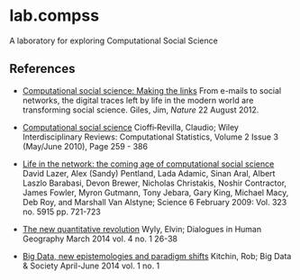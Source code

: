 lab.compss
==========

A laboratory for exploring Computational Social Science

## References

* [Computational social science: Making the
  links](http://www.nature.com/news/computational-social-science-making-the-links-1.11243)
  From e-mails to social networks, the digital traces left by life in
  the modern world are transforming social science.  Giles, Jim, *Nature* 22 August 2012.

* [Computational social science](http://dx.doi.org/10.1002/wics.95) Cioffi‐Revilla, Claudio; Wiley Interdisciplinary Reviews: Computational Statistics, Volume 2 Issue 3 (May/June 2010), Page 259 - 386

* [Life in the network: the coming age of computational social science](http://dx.doi.org/10.1126/science.1167742) David Lazer, Alex (Sandy) Pentland, Lada Adamic, Sinan Aral, Albert Laszlo Barabasi, Devon Brewer, Nicholas Christakis, Noshir Contractor, James Fowler, Myron Gutmann, Tony Jebara, Gary King, Michael Macy, Deb Roy, and Marshall Van Alstyne; Science 6 February 2009: Vol. 323 no. 5915 pp. 721-723

* [The new quantitative revolution](http://dx.doi.org/10.1177/2043820614525732) Wyly, Elvin; Dialogues in Human Geography March 2014 vol. 4 no. 1 26-38

* [Big Data, new epistemologies and paradigm shifts](http://dx.doi.org/10.1177/2053951714528481) Kitchin, Rob; Big Data & Society April-June 2014 vol. 1 no. 1
